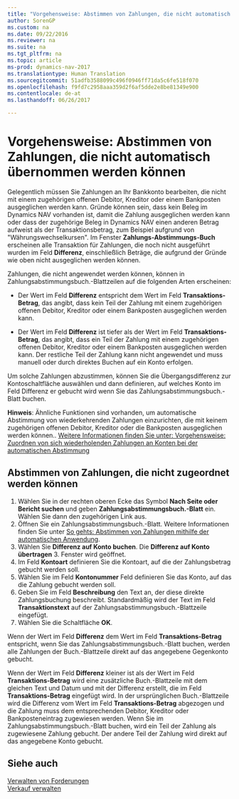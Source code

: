 ```yaml
---
title: "Vorgehensweise: Abstimmen von Zahlungen, die nicht automatisch übernommen werden können"
author: SorenGP
ms.custom: na
ms.date: 09/22/2016
ms.reviewer: na
ms.suite: na
ms.tgt_pltfrm: na
ms.topic: article
ms-prod: dynamics-nav-2017
ms.translationtype: Human Translation
ms.sourcegitcommit: 51adfb3588099c496f0946ff71da5c6fe518f070
ms.openlocfilehash: f9fd7c2958aaa359d2f6af5dde2e8be81349e900
ms.contentlocale: de-at
ms.lasthandoff: 06/26/2017

---
```


# <a name="how-to-reconcile-payments-that-cannot-be-applied-automatically"></a>Vorgehensweise: Abstimmen von Zahlungen, die nicht automatisch übernommen werden können
Gelegentlich müssen Sie Zahlungen an Ihr Bankkonto bearbeiten, die nicht mit einem zugehörigen offenen Debitor, Kreditor oder einem Bankposten ausgeglichen werden kann. Gründe können sein, dass kein Beleg im Dynamics NAV vorhanden ist, damit die Zahlung ausgeglichen werden kann oder dass der zugehörige Beleg in Dynamics NAV einen anderen Betrag aufweist als der Transaktionsbetrag, zum Beispiel aufgrund von "Währungswechselkursen". Im Fenster **Zahlungs-Abstimmungs-Buch** erscheinen alle Transaktion für Zahlungen, die noch nicht ausgeführt wurden im Feld **Differenz**, einschließlich Beträge, die aufgrund der Gründe wie oben nicht ausgeglichen werden können.

Zahlungen, die nicht angewendet werden können, können in Zahlungsabstimmungsbuch.-Blattzeilen auf die folgenden Arten erscheinen:

- Der Wert im Feld **Differenz** entspricht dem Wert im Feld **Transaktions-Betrag**, das angibt, dass kein Teil der Zahlung mit einem zugehörigen offenen Debitor, Kreditor oder einem Bankposten ausgeglichen werden kann.

- Der Wert im Feld **Differenz** ist tiefer als der Wert im Feld **Transaktions-Betrag**, das angibt, dass ein Teil der Zahlung mit einem zugehörigen offenen Debitor, Kreditor oder einem Bankposten ausgeglichen werden kann. Der restliche Teil der Zahlung kann nicht angewendet und muss manuell oder durch direktes Buchen auf ein Konto erfolgen.

Um solche Zahlungen abzustimmen, können Sie die Übergangsdifferenz zur Kontoschaltfläche auswählen und dann definieren, auf welches Konto im Feld Differenz er gebucht wird wenn Sie das Zahlungsabstimmungsbuch.-Blatt buchen.

**Hinweis**: Ähnliche Funktionen sind vorhanden, um automatische Abstimmung von wiederkehrenden Zahlungen einzurichten, die mit keinem zugehörigen offenen Debitor, Kreditor oder die Bankposten ausgeglichen werden können.. [Weitere Informationen finden Sie unter: Vorgehensweise: Zuordnen von sich wiederholenden Zahlungen an Konten bei der automatischen Abstimmung](receivables-how-map-text-recurring-payments-accounts-auto-reconcilliation.md)

## <a name="to-reconcile-payments-that-cannot-be-applied"></a>Abstimmen von Zahlungen, die nicht zugeordnet werden können
1. Wählen Sie in der rechten oberen Ecke das Symbol **Nach Seite oder Bericht suchen** und geben **Zahlungsabstimmungsbuch.-Blatt** ein. Wählen Sie dann den zugehörigen Link aus.
2. Öffnen Sie ein Zahlungsabstimmungsbuch.-Blatt. Weitere Informationen finden Sie unter [So gehts: Abstimmen von Zahlungen mithilfe der automatischen Anwendung](receivables-how-reconcile-payments-auto-application.md).
3. Wählen Sie **Differenz auf Konto buchen**. Die **Differenz auf Konto übertragen** 3. Fenster wird geöffnet.
4. Im Feld **Kontoart** definieren Sie die Kontoart, auf die der Zahlungsbetrag gebucht werden soll.
5. Wählen Sie im Feld **Kontonummer** Feld definieren Sie das Konto, auf das die Zahlung gebucht werden soll.
6. Geben Sie im Feld **Beschreibung** den Text an, der diese direkte Zahlungsbuchung beschreibt. Standardmäßig wird der Text im Feld **Transaktionstext** auf der Zahlungsabstimmungsbuch.-Blattzeile eingefügt.
7. Wählen Sie die Schaltfläche **OK**.

Wenn der Wert im Feld **Differenz** dem Wert im Feld **Transaktions-Betrag** entspricht, wenn Sie das Zahlungsabstimmungsbuch.-Blatt buchen, werden alle Zahlungen der Buch.-Blattzeile direkt auf das angegebene Gegenkonto gebucht.

Wenn der Wert im Feld **Differenz** kleiner ist als der Wert im Feld **Transaktions-Betrag** wird eine zusätzliche Buch.-Blattzeile mit dem gleichen Text und Datum und mit der Differenz erstellt, die im Feld **Transaktions-Betrag** eingefügt wird. In der ursprünglichen Buch.-Blattzeile wird die Differenz vom Wert im Feld **Transaktions-Betrag** abgezogen und die Zahlung muss dem entsprechenden Debitor, Kreditor oder Bankposteneintrag zugewiesen werden. Wenn Sie im Zahlungsabstimmungsbuch.-Blatt buchen, wird ein Teil der Zahlung als zugewiesene Zahlung gebucht. Der andere Teil der Zahlung wird direkt auf das angegebene Konto gebucht.

## <a name="see-also"></a>Siehe auch
[Verwalten von Forderungen](receivables-manage-receivables.md)  
[Verkauf verwalten](sales-manage-sales.md)

